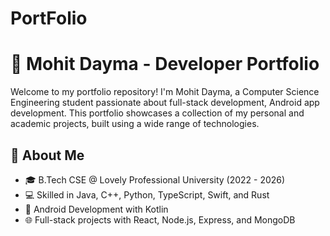 # PortFolio
# 💼 Mohit Dayma - Developer Portfolio

Welcome to my portfolio repository! I'm Mohit Dayma, a Computer Science Engineering student passionate about full-stack development, Android app development. This portfolio showcases a collection of my personal and academic projects, built using a wide range of technologies.

## 🚀 About Me

- 🎓 B.Tech CSE @ Lovely Professional University (2022 - 2026)
- 💻 Skilled in Java, C++, Python, TypeScript, Swift, and Rust
- 📱 Android Development with Kotlin
- 🌐 Full-stack projects with React, Node.js, Express, and MongoDB
